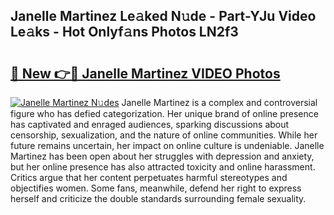 ## Janelle Martinez Le𝚊ked N𝚞de - Part-YJu Video Le𝚊ks - Hot Onlyf𝚊ns Photos LN2f3

# <h2><a href="http://ac48218.deff.icu/?id=Janelle+Martinez">🔗 New 👉🔴 Janelle Martinez VIDEO Photos</a></h2>

[![Janelle Martinez N𝚞des](https://i.imgur.com/rIISA9y.gif)](http://ac48218.deff.icu/?id=Janelle+Martinez)
Janelle Martinez is a complex and controversial figure who has defied categorization. Her unique brand of online presence has captivated and enraged audiences, sparking discussions about censorship, sexualization, and the nature of online communities. While her future remains uncertain, her impact on online culture is undeniable. Janelle Martinez has been open about her struggles with depression and anxiety, but her online presence has also attracted toxicity and online harassment. Critics argue that her content perpetuates harmful stereotypes and objectifies women. Some fans, meanwhile, defend her right to express herself and criticize the double standards surrounding female sexuality.
